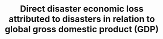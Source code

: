 ---
actual_indicator_available: Disaster losses as a percentage of GDP
actual_indicator_available_description: Disaster losses consists of damage to fixed.
comments_and_limitations: The threshold for determining whether any single event is
  treated as a disaster is if either the associated property losses or the insurance
  payouts exceed 0.1 percent of U.S. GDP
data_non_statistical: false
date_metadata_updated: '2017-10-20'
date_of_national_source_publication: 8/2017
goal_meta_link: http://unstats.un.org/sdgs/files/metadata-compilation/Metadata-Goal-1.pdf
goal_meta_link_page: 17
graph: bar
graph_status_notes: Graphed
graph_title: Disaster losses as a percentage of GDP
graph_type: line
graph_type_description: Bar graph
has_metadata: true
indicator: 1.5.2
indicator_definition: "From UNISDR: Definition: Direct economic loss: Direct loss\
  \ is nearly equivalent to physical damage. The monetary value of total or partial\
  \ destruction of physical assets existing in the affected area. Examples include\
  \ loss to physical assets such as damaged housings, factories and infrastructure.\
  \ Direct losses usually happen during the event or within the first few hours after\
  \ the event and are often assessed soon after the event to estimate recovery cost\
  \ and claim insurance payments. These are tangible and relatively easy to measure.\
  \ Direct Economic loss in this indicator framework consists of agriculture loss,\
  \ damage to industrial and commercial facilities, damage to housings and critical\
  \ infrastructures. \tWe limit the economic loss into direct economic loss, excluding\
  \ indirect loss (e.g. loss due to interrupted production) and macro-economic loss.\
  \ The reason is that there is not yet universally standardized methodology to measure\
  \ indirect and macro-economic loss while direct loss data monitoring is relatively\
  \ simpler and more standardized. Global gross domestic product: Summation of GDP\
  \ of Countries. GDP definition according to the World Bank. Hazardous event: The\
  \ occurrence of a natural or human-induced phenomenon in a particular place during\
  \ a particular period of time due to the existence of a hazard. Hazard: A potentially\
  \ damaging physical event, phenomenon or human activity that may cause the loss\
  \ of life or injury, property damage, social and economic disruption or environmental\
  \ degradation. UNISDR recommends setting NO threshold for recording hazardous event\
  \ in order to monitor all hazardous events. Small-scale but frequent hazardous events\
  \ that are not registered in international disaster loss databases account for an\
  \ important share of damages and losses when they are combined, and often go unnoticed\
  \ by the national and international community. These events, when accumulated, are\
  \ often a source of poverty in developing countries but can be effectively addressed\
  \ by well-designed policies. The scope of the Sendai Framework for Disaster Risk\
  \ Reduction 2015-2030 is \"the risk of small-scale and large-scale, frequent and\
  \ infrequent, sudden and slow-onset disasters, caused by natural or man-made hazards\
  \ as well as relate environmental, technological and biological hazards and risks\"\
  . Regarding the inclusion of biological and environmental hazards in natural hazards\
  \ category and whether and how to integrate man-made hazards, UNISDR will discuss\
  \ the issue with WHO and other organizations (for example, WHO would be in a better\
  \ position in terms of data, knowledge and relationship with Member States and other\
  \ stakeholders to monitor biological events including epidemics. However, we generally\
  \ do not expect biological disasters will cause physical damages to facilities.\
  \ ). \tNote: Terminology will be discussed and finalized in the Open-ended Intergovernmental\
  \ Working Group for Sendai Framework for Disaster Risk Reduction."
indicator_name: Direct disaster economic loss attributed to disasters in relation
  to global gross domestic product (GDP)
indicator_sort_order: 01.05.02
indicator_variable: dsast_loss_pct_global_gdp
layout: indicator
method_of_computation: The original national disaster loss databases usually register
  physical damage value (housing unit loss, infrastructure loss etc.). Need conversion
  from physical value to monetary value according to the UNISDR methodology. After
  converted, divide global direct economic loss by global GDP (inflation adjusted,
  constant USD) calculated from World Bank Development Indicators.
periodicity: Annual
permalink: /1-5-2/
published: true
rationale_interpretation: "Cities around the world, as well as rural populations,\
  \ witness growing disaster risks. Impacts of climate change on sustainable development\
  \ are observed through both slow-onset events (e.g. sea level rise, increasing temperatures,\
  \ ocean acidification, glacial retreat and related impacts, salinization, land and\
  \ forest degradation, loss of biodiversity and desertification) and extreme weather\
  \ events. The economic loss indicator would track loss to agricultural, industrial\
  \ and commercial sectors and damage to housing and critical infrastructure. \nCities\
  \ are some of the most vulnerable areas to natural disasters. Unplanned urban development\
  \ (e.g. informal settlements, overcrowding, inadequate infrastructures) exacerbates\
  \ urban vulnerability to climate change impacts and hydro-meteorological and geological\
  \ hazards. Over half of all coastal areas are urbanized and 21 of the world's 33\
  \ mega cities lie in coastal flood zones. SIDS and coastal regions are particularly\
  \ affected by sea level rise, coastal flooding and erosion, and extreme events (e.g.\
  \ tsunamis and storm surges) due to undermining natural protective barriers, low\
  \ levels of development combined with rapid population growth in low lying coastal\
  \ areas and inadequate capacity to adapt. Poor urban populations must often resort\
  \ to unsustainable coping strategies and mechanisms. \nLarge numbers of people remain\
  \ perilously close to falling into poverty, experiencing shocks that they are unable\
  \ to cope with. For the poor, a shock of even a relatively short duration can have\
  \ long term consequences. Several dimensions of poverty are closely related to environment,\
  \ which is often affected by natural disasters. The poverty reduction agenda could\
  \ include well-designed social protection scheme to help protecting the poor against\
  \ sudden shocks and the development of capacities to better predict and prepare\
  \ for such shocks. Better management of natural resources can themselves strengthen\
  \ the resilience of the poor, by both reducing the likelihood of natural hazardous\
  \ events and offering resources to help cope with them. \nThe environment for food\
  \ production is increasingly challenging, particularly for smallholders, due to\
  \ environmental and climate-related factors. Similar to extreme income poverty,\
  \ food insecurity continues to be predominantly concentrated in rural areas of developing\
  \ countries, and disproportionately affects poor farmers, agricultural workers,\
  \ pastoralists and rural communities. Common conditions for protracted crisis situations\
  \ include frequent or continued exposure to shocks that undermine livelihoods, food\
  \ and market systems. Special consideration needs to be given to population living\
  \ in areas prone to environmental and natural disaster shocks. \nBiodiversity provides\
  \ ecosystem resilience and contributes to the ability to respond to unpredictable\
  \ global changes and natural disasters. Healthy ecosystems act as buffers against\
  \ natural hazards, providing valuable yet underutilized approaches for climate change\
  \ adaptation, enhancing natural resilience and reducing the vulnerability of people,\
  \ for example to floods and the effects of land degradation. These ecosystem services\
  \ improve the sustainability and economic efficiency of built infrastructure, and\
  \ are critical for sustainable and resilient urban areas. \nThis indicator will\
  \ track direct physical loss expressed in economic term. The disaster loss data\
  \ (particularly mortality) are significantly influenced by large-scale catastrophic\
  \ event, which represent important outliers. UNISDR recommends countries to report\
  \ the data by event, so complementary analysis can be done by both including and\
  \ excluding such catastrophic events. The indicator will build bridge between SDGs\
  \ and the Sendai Framework for Disaster Risk Reduction because the reduction of\
  \ direct economic loss is included in the Sendai Framework global targets and will\
  \ also be monitored under the Sendai Framework Monitoring Mechanism."
reporting_status: complete
scheduled_update_by_national_source: 10/2017
sdg_goal: 1
source_active_1: true
source_agency_staff_email_1: Andrew.Craig@bea.gov
source_agency_staff_name_1: Andrew Craig
source_agency_survey_dataset_1: Saving and Investment by Sector
source_notes_1: null
source_title_1: null
source_url_1: http://www.bea.gov/iTable/iTableHtml.cfm?reqid=9&step=3&isuri=1&903=137
target: By 2030, build the resilience of the poor and those in vulnerable situations
  and reduce their exposure and vulnerability to climate-related extreme events and
  other economic, social and environmental shocks and disasters.
target_id: '1.5'
time_period: 2000-2016
title: Direct disaster economic loss attributed to disasters in relation to global
  gross domestic product (GDP)
un_custodial_agency: 'UNISDR (Partnering Agencies: UNEP, FAO)'
un_designated_tier: '2'
unit_of_measure: 'Disaster losses: Billions of US dollars'
us_method_of_computation: Disaster losses divided by World/US GDP expressed as a percentage
variable_description: null
variable_notes: null
---
